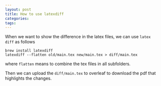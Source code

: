 ```yaml
---
layout: post
title: How to use latexdiff
categories:
tags:
---
```


When we want to show the difference in the latex files, we can use `latex diff` as follows
```
brew install latexdiff
latexdiff --flatten old/main.tex new/main.tex > diff/main.tex
```
where `flatten` means to combine the tex files in all subfolders. 

Then we can upload the `diff/main.tex` to overleaf to download the pdf that highlights the changes.

